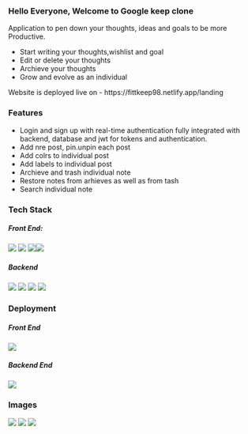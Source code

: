 <h3>Hello Everyone, Welcome to Google keep clone </h1>
<p>Application to pen down your thoughts, ideas and goals to be more Productive.</p>
<ul>
  <li>Start writing your thoughts,wishlist and goal</li>
  <li>Edit or delete your thoughts</li>
  <li>Archieve your thoughts</li>
  <li>Grow and evolve as an individual</li>
</ul>
 <p>Website is deployed live on - https://fittkeep98.netlify.app/landing</p>

<h3>Features</h3>
<ul>

<li>Login and sign up with real-time authentication fully integrated with backend, database and jwt for tokens and
authentication.</li>
<li>Add nre post, pin.unpin each post</li>
<li>Add colrs to individual post</li>
<li>Add labels to individual post</li>
<li>Archieve and trash individual note</li>
<li>Restore notes from arhieves as well as from tash </li>
<li>Search individual note</li>


  </ul>
  
  <h3>Tech Stack</h3>
 
  <h5>Front End:</h5> <span><img src="https://img.shields.io/badge/React-20232A?style=for-the-badge&logo=react&logoColor=61DAFB"/> <img src="https://img.shields.io/badge/CSS-239120?&style=for-the-badge&logo=css3&logoColor=white"/> <img src="https://img.shields.io/badge/Redux toolKit-593D88?style=for-the-badge&logo=redux&logoColor=white"/><img style=padding:".2rem" src="https://img.shields.io/badge/React_Router-CA4245?style=for-the-badge&logo=react-router&logoColor=white"/> </span>
  
  <h5>Backend</h5><span><img src="https://img.shields.io/badge/Node.js-43853D?style=for-the-badge&logo=node.js&logoColor=white"/> <img src="https://img.shields.io/badge/Express.js-404D59?style=for-the-badge"/> <img src="https://img.shields.io/badge/MongoDB-4EA94B?style=for-the-badge&logo=mongodb&logoColor=white"/> <img src="https://img.shields.io/badge/JWT-F7DF1E?style=for-the-badge&logo=javascript&logoColor=black"/> </span>
  
  <h3>Deployment</h3>
  <h5>Front End</h5> <img src="https://img.shields.io/badge/Netlify-00C7B7?style=for-the-badge&logo=netlify&logoColor=white"/>
   <h5>Backend End</h5> <img src="https://img.shields.io/badge/Heroku-430098?style=for-the-badge&logo=heroku&logoColor=white"/>
   
  <h3>Images</h3>
  <img src="https://nimbus-screenshots.s3.amazonaws.com/s/03eab76b83279f626e7f2661f1f06c43.png" />
  <img src="https://nimbus-screenshots.s3.amazonaws.com/s/5a2e08418b94a5c7f2f6636e6e269962.png"/>
  <img src="https://nimbus-screenshots.s3.amazonaws.com/s/69f169a195c6b5e05353f2233e2bb000.png"/>

